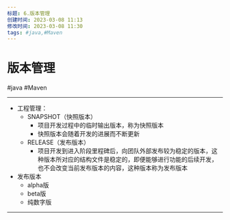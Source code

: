 ```yaml
---
标题: 6.版本管理
创建时间: 2023-03-08 11:13
修改时间: 2023-03-08 11:30
tags: #java,#Maven
---
```


# 版本管理
#java #Maven 

---
- 工程管理：
	- SNAPSHOT（快照版本）
		- 项目开发过程中的临时输出版本，称为快照版本
		- 快照版本会随着开发的进展而不断更新
	- RELEASE（发布版本）
		- 项目开发到进入阶段里程碑后，向团队外部发布较为稳定的版本，这种版本所对应的结构文件是稳定的，即便能够进行功能的后续开发，也不会改变当前发布版本的内容，这种版本称为发布版本
- 发布版本
	- alpha版
	- beta版
	- 纯数字版
---